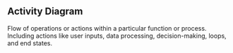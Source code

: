 ## Activity Diagram

Flow of operations or actions within a particular function or process. Including actions like user inputs, data processing, decision-making, loops, and end states.